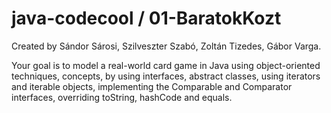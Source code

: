 # java-codecool / 01-BaratokKozt

Created by Sándor Sárosi, Szilveszter Szabó, Zoltán Tizedes, Gábor Varga.

Your goal is to model a real-world card game​ in Java using object-oriented techniques,
concepts, by using interfaces, abstract classes, using iterators and iterable objects,
implementing the Comparable and Comparator interfaces, overriding toString, hashCode and
equals.
